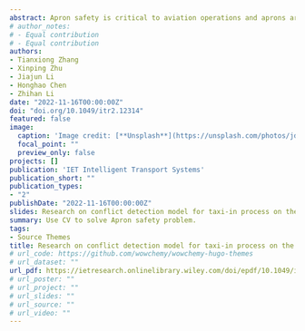 ```yaml
---
abstract: Apron safety is critical to aviation operations and aprons are prone to wingtip scraping accidents. However, few studies have been conducted on wingtip conflicts. In this paper, a class of aircraft conflict detection models based on wingtip keypoint detection is devised to solve the problem of wingtip scraping that may occur during the aircraft taxi-in process on the apron. Firstly, a concise camera calibration technique is designed for the conversion between the pixel coordinate and the airport actual coordinate, which allows for the acquisition of high accuracy activity posture within the apron. Secondly, the static and dynamic safety protection zone delineation methods for wingtip conflict detection are given, taking the apron standard operating procedures and aircraft kinematic model into consideration. Then, the corresponding conflict detection models and algorithms are designed for the possible scraping between the vehicle and aircraft wingtips and between the aircraft and aircraft wingtips during the aircraft taxi-in process on the apron. Finally, HRNet is selected to detect the keypoint of the wingtip by comparison, and the corresponding models and algorithm validation are carried out based on the apron physical sandbox. The verification results indicate that the models have strong accuracy and real-time performance.
# author_notes:
# - Equal contribution
# - Equal contribution
authors:
- Tianxiong Zhang
- Xinping Zhu
- Jiajun Li
- Honghao Chen
- Zhihan Li
date: "2022-11-16T00:00:00Z"
doi: "doi.org/10.1049/itr2.12314"
featured: false
image:
  caption: 'Image credit: [**Unsplash**](https://unsplash.com/photos/jdD8gXaTZsc)'
  focal_point: ""
  preview_only: false
projects: []
publication: 'IET Intelligent Transport Systems'
publication_short: ""
publication_types:
- "2"
publishDate: "2022-11-16T00:00:00Z"
slides: Research on conflict detection model for taxi‐in process on the apron based on aircraft wingtip keypoint detection
summary: Use CV to solve Apron safety problem.
tags:
- Source Themes
title: Research on conflict detection model for taxi‐in process on the apron based on aircraft wingtip keypoint detection
# url_code: https://github.com/wowchemy/wowchemy-hugo-themes
# url_dataset: ""
url_pdf: https://ietresearch.onlinelibrary.wiley.com/doi/epdf/10.1049/itr2.12314
# url_poster: ""
# url_project: ""
# url_slides: ""
# url_source: ""
# url_video: ""
---
```



